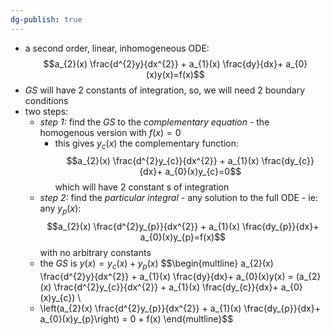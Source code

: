 ```yaml
---
dg-publish: true
---
```


- a second order, linear, inhomogeneous ODE: 
$$a_{2}(x) \frac{d^{2}y}{dx^{2}} + a_{1}(x) \frac{dy}{dx}+ a_{0}(x)y(x)=f(x)$$
- *GS* will have 2 constants of integration, so, we will need 2 boundary conditions
- two steps: 
	- *step 1:* find the *GS* to the *complementary equation* - the homogenous version with $f(x)=0$
		- this gives $y_c(x)$ the complementary function: 
		$$a_{2}(x) \frac{d^{2}y_{c}}{dx^{2}} + a_{1}(x) \frac{dy_{c}}{dx}+ a_{0}(x)y_{c}=0$$ which will have 2 constant s of integration
	- *step 2:* find the *particular integral* - any solution to the full ODE - ie: any $y_{p}(x)$: 
	$$a_{2}(x) \frac{d^{2}y_{p}}{dx^{2}} + a_{1}(x) \frac{dy_{p}}{dx}+ a_{0}(x)y_{p}=f(x)$$ with no arbitrary constants
	- the *GS* is $y(x)=y_{c}(x)+y_{p}(x)$
$$\begin{multline} a_{2}(x) \frac{d^{2}y}{dx^{2}} + a_{1}(x) \frac{dy}{dx}+ a_{0}(x)y(x) = (a_{2}(x) \frac{d^{2}y_{c}}{dx^{2}} + a_{1}(x) \frac{dy_{c}}{dx}+ a_{0}(x)y_{c}) \\
	+ \left(a_{2}(x) \frac{d^{2}y_{p}}{dx^{2}} + a_{1}(x) \frac{dy_{p}}{dx}+ a_{0}(x)y_{p}\right)
	= 0 + f(x) \end{multline}$$
	